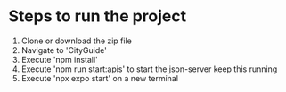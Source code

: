 # Steps to run the project

1. Clone or download the zip file
2. Navigate to 'CityGuide'
3. Execute 'npm install'
4. Execute 'npm run start:apis' to start the json-server keep this running
5. Execute 'npx expo start' on a new terminal
